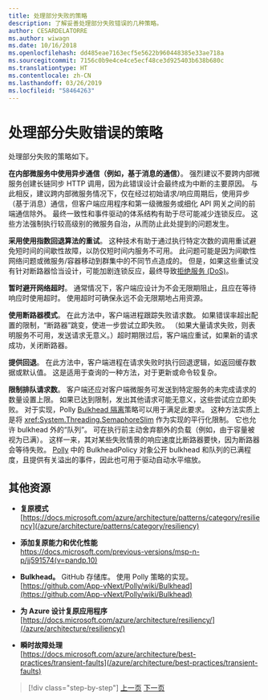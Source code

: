 ```yaml
---
title: 处理部分失败的策略
description: 了解妥善处理部分失败错误的几种策略。
author: CESARDELATORRE
ms.author: wiwagn
ms.date: 10/16/2018
ms.openlocfilehash: dd485eae7163ecf5e5622b960448385e33ae718a
ms.sourcegitcommit: 7156c0b9e4ce4ce5ecf48ce3d925403b638b680c
ms.translationtype: HT
ms.contentlocale: zh-CN
ms.lasthandoff: 03/26/2019
ms.locfileid: "58464263"
---
```

# <a name="strategies-to-handle-partial-failure"></a>处理部分失败错误的策略

处理部分失败的策略如下。

**在内部微服务中使用异步通信（例如，基于消息的通信）**。 强烈建议不要跨内部微服务创建长链同步 HTTP 调用，因为此错误设计会最终成为中断的主要原因。 与此相反，建议跨内部微服务情况下，仅在经过初始请求/响应周期后，使用异步（基于消息）通信，但客户端应用程序和第一级微服务或细化 API 网关之间的前端通信除外。 最终一致性和事件驱动的体系结构有助于尽可能减少连锁反应。 这些方法强制执行较高级别的微服务自治，从而防止此处提到的问题发生。

**采用使用指数回退算法的重试**。 这种技术有助于通过执行特定次数的调用重试避免短时间的间歇性故障，以防仅短时间内服务不可用。 此问题可能是因为间歇性网络问题或微服务/容器移动到群集中的不同节点造成的。 但是，如果这些重试没有针对断路器恰当设计，可能加剧连锁反应，最终导致[拒绝服务 (DoS)](https://en.wikipedia.org/wiki/Denial-of-service_attack)。

**暂时避开网络超时**。 通常情况下，客户端应设计为不会无限期阻止，且应在等待响应时使用超时。 使用超时可确保永远不会无限期地占用资源。

**使用断路器模式**。 在此方法中，客户端进程跟踪失败请求数。 如果错误率超出配置的限制，“断路器”跳变，使进一步尝试立即失败。 （如果大量请求失败，则表明服务不可用，发送请求无意义。）超时期限过后，客户端应重试，如果新的请求成功，关闭断路器。

**提供回退**。 在此方法中，客户端进程在请求失败时执行回退逻辑，如返回缓存数据或默认值。 这是适用于查询的一种方法，对于更新或命令较复杂。

**限制排队请求数**。 客户端还应对客户端微服务可发送到特定服务的未完成请求的数量设置上限。 如果已达到限制，发出其他请求可能无意义，这些尝试应立即失败。 对于实现，Polly [Bulkhead 隔离](https://github.com/App-vNext/Polly/wiki/Bulkhead)策略可以用于满足此要求。 这种方法实质上是将 <xref:System.Threading.SemaphoreSlim> 作为实现的平行化限制。 它也允许 bulkhead 外的“队列”。 可在执行前主动舍弃额外的负载（例如，由于容量被视为已满）。 这样一来，其对某些失败情景的响应速度比断路器要快，因为断路器会等待失败。 [Polly](http://www.thepollyproject.org/) 中的 BulkheadPolicy 对象公开 bulkhead 和队列的已满程度，且提供有关溢出的事件，因此也可用于驱动自动水平缩放。

## <a name="additional-resources"></a>其他资源

- **复原模式**\
  [https://docs.microsoft.com/azure/architecture/patterns/category/resiliency](/azure/architecture/patterns/category/resiliency)

- **添加复原能力和优化性能**\
  <https://docs.microsoft.com/previous-versions/msp-n-p/jj591574(v=pandp.10)>

- **Bulkhead。** GitHub 存储库。 使用 Polly 策略的实现。\
  [https://github.com/App-vNext/Polly/wiki/Bulkhead](https://github.com/App-vNext/Polly/wiki/Bulkhead)

- **为 Azure 设计复原应用程序**\
  [https://docs.microsoft.com/azure/architecture/resiliency/](/azure/architecture/resiliency/)

- **瞬时故障处理**\
  [https://docs.microsoft.com/azure/architecture/best-practices/transient-faults](/azure/architecture/best-practices/transient-faults)

>[!div class="step-by-step"]
>[上一页](handle-partial-failure.md)
>[下一页](implement-retries-exponential-backoff.md)

